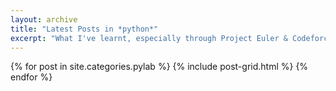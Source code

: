 ```yaml
---
layout: archive
title: "Latest Posts in *python*"
excerpt: "What I've learnt, especially through Project Euler & Codeforce"
---
```


<div class="tiles">
{% for post in site.categories.pylab %}
    {% include post-grid.html %}
{% endfor %}
</div><!-- /.tiles -->